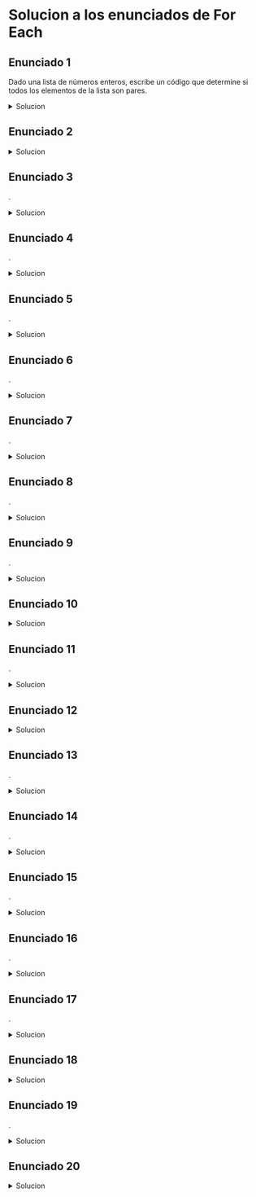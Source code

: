 # Solucion a los enunciados de For Each

## Enunciado 1

Dado una lista de números enteros, escribe un código que determine si todos los elementos de la lista son pares.

<details>
  <summary>Solucion</summary>
  
  ```kotlin
 fun main() {
    val numeros = listOf(2, 4, 6, 8, 10)

    var todosSonPares = true
    numeros.forEach { numero ->
        if (numero % 2 != 0) {
            todosSonPares = false
            return@forEach
        }
    }

    if (todosSonPares) {
        println("Todos los elementos son pares")
    } else {
        println("No todos los elementos son pares")
    }
}

  ```
</details>

## Enunciado 2



<details>
  <summary>Solucion</summary>
  
  ```kotlin
 
  ```
</details>

## Enunciado 3

.

<details>
  <summary>Solucion</summary>
  
  ```kotlin
 
  ```
</details>

## Enunciado 4

.

<details>
  <summary>Solucion</summary>
  
  ```kotlin
 
  ```
</details>

## Enunciado 5

.

<details>
  <summary>Solucion</summary>
  
  ```kotlin
 
  ```
</details>

## Enunciado 6

.

<details>
  <summary>Solucion</summary>
  
  ```kotlin
 
  ```
</details>

## Enunciado 7

.

<details>
  <summary>Solucion</summary>
  
  ```kotlin
 
  ```
</details>

## Enunciado 8

.

<details>
  <summary>Solucion</summary>
  
  ```kotlin
 
  ```
</details>

## Enunciado 9

.

<details>
  <summary>Solucion</summary>
  
  ```kotlin
 
  ```
</details>

## Enunciado 10

<details>
  <summary>Solucion</summary>
  
  ```kotlin
 
  ```
</details>

## Enunciado 11

.

<details>
  <summary>Solucion</summary>
  
  ```kotlin
 
  ```
</details>

## Enunciado 12

<details>
  <summary>Solucion</summary>
  
  ```kotlin
 
  ```
</details>

## Enunciado 13

.

<details>
  <summary>Solucion</summary>
  
  ```kotlin
 
  ```
</details>

## Enunciado 14

.

<details>
  <summary>Solucion</summary>
  
  ```kotlin
 
  ```
</details>

## Enunciado 15

.

<details>
  <summary>Solucion</summary>
  
  ```kotlin
 
  ```
</details>

## Enunciado 16

.

<details>
  <summary>Solucion</summary>
  
  ```kotlin
 
  ```
</details>

## Enunciado 17

.

<details>
  <summary>Solucion</summary>
  
  ```kotlin
 
  ```
</details>

## Enunciado 18

<details>
  <summary>Solucion</summary>
  
  ```kotlin
 
  ```
</details>

## Enunciado 19

.

<details>
  <summary>Solucion</summary>
  
  ```kotlin
 
  ```
</details>

## Enunciado 20

<details>
  <summary>Solucion</summary>
  
  ```kotlin
 
  ```
</details>

